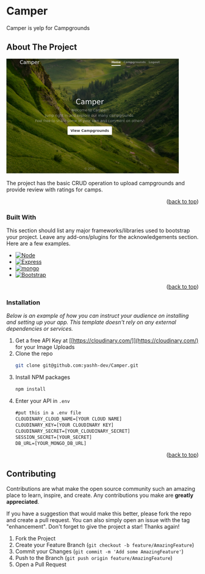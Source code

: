 <!-- PROJECT LOGO -->
<br />
<div>
    <h1 >Camper</h1>

  <p>
    Camper is yelp for Campgrounds
  </p>
</div>


<!-- ABOUT THE PROJECT -->
## About The Project

<img src="/Screenshot_2022-12-13_08-43-47.png" style="height:300px">

The project has the basic CRUD operation to upload campgrounds and provide review with ratings for camps.

<p align="right">(<a href="#readme-top">back to top</a>)</p>



### Built With

This section should list any major frameworks/libraries used to bootstrap your project. Leave any add-ons/plugins for the acknowledgements section. Here are a few examples.

* [![Node][Node.js]][Node-url]
* [![Express][Express.js]][Express-url]
* [![mongo][mongo]][mongo-url]
* [![Bootstrap][Bootstrap.com]][Bootstrap-url]

<p align="right">(<a href="#readme-top">back to top</a>)</p>



<!-- GETTING STARTED -->

### Installation

_Below is an example of how you can instruct your audience on installing and setting up your app. This template doesn't rely on any external dependencies or services._

1. Get a free API Key at [[https://cloudinary.com/]](https://cloudinary.com/) for your Image Uploads
2. Clone the repo
   ```sh
   git clone git@github.com:yashh-dev/Camper.git
   ```
3. Install NPM packages
   ```sh
   npm install
   ```
4. Enter your API in `.env`
   ```ENV
   #put this in a .env file
   CLOUDINARY_CLOUD_NAME=[YOUR CLOUD NAME]
   CLOUDINARY_KEY=[YOUR CLOUDINARY KEY]
   CLOUDINARY_SECRET=[YOUR_CLOUDINARY_SECRET]
   SESSION_SECRET=[YOUR_SECRET]
   DB_URL=[YOUR_MONGO_DB_URL]
   ```

<p align="right">(<a href="#readme-top">back to top</a>)</p>



<!-- CONTRIBUTING -->
## Contributing

Contributions are what make the open source community such an amazing place to learn, inspire, and create. Any contributions you make are **greatly appreciated**.

If you have a suggestion that would make this better, please fork the repo and create a pull request. You can also simply open an issue with the tag "enhancement".
Don't forget to give the project a star! Thanks again!

1. Fork the Project
2. Create your Feature Branch (`git checkout -b feature/AmazingFeature`)
3. Commit your Changes (`git commit -m 'Add some AmazingFeature'`)
4. Push to the Branch (`git push origin feature/AmazingFeature`)
5. Open a Pull Request

<!-- MARKDOWN LINKS & IMAGES -->
<!-- https://www.markdownguide.org/basic-syntax/#reference-style-links -->

[product-screenshot]: Screenshot_2022-12-13_08-43-47.png
[Node.js]: https://img.shields.io/badge/node.js-000000?style=for-the-badge&logo=nodedotjs&logoColor=white
[Node-url]: https://nodejs.org/
[Express.js]: https://img.shields.io/badge/Express.js-000000?style=for-the-badge&logo=express&logoColor=white
[Express-url]: https://expressjs.com/
[mongo]: https://img.shields.io/badge/MongoDB-4EA94B?style=for-the-badge&logo=mongodb&logoColor=white
[mongo-url]: https://www.mongodb.com/docs/
[Bootstrap.com]: https://img.shields.io/badge/Bootstrap-563D7C?style=for-the-badge&logo=bootstrap&logoColor=white
[Bootstrap-url]: https://getbootstrap.com

